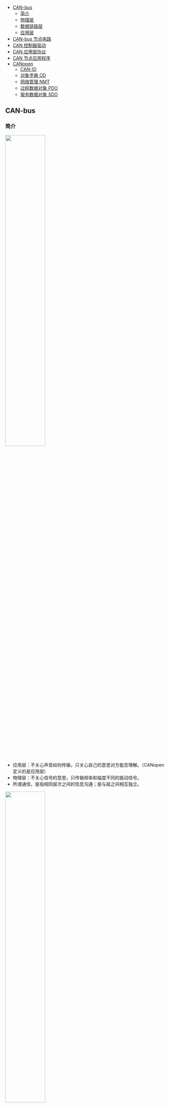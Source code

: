 <!-- @import "[TOC]" {cmd="toc" depthFrom=1 depthTo=6 orderedList=false} -->

<!-- code_chunk_output -->

- [CAN-bus](#can-bus)
  - [简介](#简介)
  - [物理层](#物理层)
  - [数据链路层](#数据链路层)
  - [应用层](#应用层)
- [CAN-bus 节点电路](#can-bus-节点电路)
- [CAN 控制器驱动](#can-控制器驱动)
- [CAN 应用层协议](#can-应用层协议)
- [CAN 节点应用程序](#can-节点应用程序)
- [CANopen](#canopen)
  - [CAN-ID](#can-id)
  - [对象字典 OD](#对象字典-od)
  - [网络管理 NMT](#网络管理-nmt)
  - [过程数据对象 PDO](#过程数据对象-pdo)
  - [服务数据对象 SDO](#服务数据对象-sdo)

<!-- /code_chunk_output -->

## CAN-bus

### 简介

<img src="img/1_1_1.png" width=50%>

* 应用层：不关心声音如何传输，只关心自己的意思对方能否理解。（CANopen 定义的是应用层）
* 物理层：不关心信号的意思，只传输频率和幅度不同的振动信号。
* 所谓通信，是指相同层次之间的信息沟通；层与层之间相互独立。

<img src="img/1_1_2.png" width=50%>

<img src="img/1_1_3.png" width=70%>

### 物理层

* 对于不同的 CAN-bus 标准（如 ISO11898 和 ISO11519），仅物理层不同。CAN-bus 标准对物理层的信号电平、信号同步与位填充、通信速率与距离以及终端电阻等进行了详细规定。
* 由收发器把逻辑信号转换为物理信号。

<img src="img/1_5_1.png" width=50%>

* CAN-bus 规定信号的跳变沿时刻进行同步，消除 __波特率__ 误差。

<img src="img/1_5_2.png" width=30%>

* __终端电阻__ 用于减少通信线路上的反射，避免引起电平变化而导致数据的传输错误。

### 数据链路层

* CAN-bus 通信帧共分为：数据帧、远程帧、错误帧、过载帧和帧间隔 5 种类型。
 
<img src="img/1_6_1.png" width=50%>

* __数据帧__ 用于发送节点向接收节点传送数据，是使用最多的帧类型，根据仲裁段 ID 码长度的不同，分为标准帧 CAN2.0A 和扩展帧 CAN2.0B。 
* 帧起始：单个显性位 0
* 仲裁段：RTR 远程帧发送标识位 0，SRR 替代远程帧请求位 0，IDE 扩展帧标识位。帧 ID 值越小，优先级越高。数据帧的 RTR 位为显性电平 0，远程帧的 RTR 位为隐性电平 1，所以帧结构和帧 ID 相同情况下，数据帧的优先级高于远程帧。标准帧的 IDE 位为显性电平 0，扩展帧的 IDE 位为隐性电平 1，对于前 11 位 ID 相同的标准帧和扩展帧，标准帧的优先级高于扩展帧。 
* 控制段：r0 r1 保留位，DLC 数据长度代码。
* 数据段：最多传输 8byte
* CRC 段：校验进行数据检错
* ACK 段：提示正确接收
* 帧结束：7 个连续隐性位

<img src="img/1_6_2.png" width=50%>

* __远程帧__ 用于接收节点向某个发送节点请求数据 

* 错误帧用于当某节点检测出错误时向其他节点通知错误的帧 

* 过载帧用于接收节点向发送节点通知自身接收能力的帧 

* 帧间隔用于将数据帧或远程帧与前面的帧分离开

<img src="img/1_6_3.png" width=50%>

### 应用层

* 定义 CAN 报文中的 11/29bit ID 和 8byte Data。

## CAN-bus 节点电路

<img src="img/2_1_1.png" width=50%>

## CAN 控制器驱动



## CAN 应用层协议

没讲啥

## CAN 节点应用程序

## CANopen

### CAN-ID

* 报文统一使用 11 位的 CAN-ID，以尽量减小传输时间。
* 在 CANopen 里也通常把 CAN-ID 称为 COB-ID（通信对象编号）。

<img src="img/open_table_4_1.png" width=60%>

<img src="img/open_table_4_2.png" width=60%>

### 对象字典 OD

* 每个 CANopen 设备都有一个 __独立__ 的对象字典。
* 每个对象采用一个 16 位的索引来寻址，范围 0000h to FFFFh；在某些索引下还有一个 8 位的子索引，范围 00h to FFh。

<img src="img/open_table_5_1.png" width=60%>

### 网络管理 NMT

* CANopen 网络有一个网络管理主站 NMT-Master。
* 每个 CANopen 从站上线后，为了提示主站它已经加入网络，或者避免与其他从站 Node-ID 冲突，这个从站必须发出 __节点上线报文（boot-up）__。节点上线报文的 CAN-ID 为 __700h+Node-ID__，数据为 1 个字节 0。
* 为了监控 CANopen 节点是否在线与目前的节点状态，CANopen 应用中通常都要求在线的从站定时发送 __状态报文（心跳报文）__。心跳报文的 CAN-ID 也为 __700h+Node-ID__，数据为 1 个字节，代表节点目前的状态，04h 为停止状态，05h 为操作状态，7Fh 为预操作状态。

<img src="img/open_6_1.png" width=60%>

<img src="img/open_6_5.png" width=60%>

### 过程数据对象 PDO

* PDO __单向传输__，无需接收节点回应 CAN 报文，从通讯术语上来说属于“生产消费”模型。
* PDO 分为 TPDO（发送 PDO）和 RPDO（接收 PDO），发送和接收是 __以 CANopen 节点自身为参考__。
* __异步传输__：主要是由设备子协议中规定的对象特定事件来触发（例如，定时传输，数据变化传输等）。
* __同步传输__：又分为周期传输（循环）和非周期传输（无循环）。周期传输是通过接收同步对象（SYNC）来实现，可以设置 1~240 个同步对象触发；非周期传输是由远程帧预触发或者由设备子协议中规定的对象特定事件预触发传送。
* RPDO 通信参数 __1400h to 15FFh__，映射参数 __1600h to 17FFh__，数据存放为 __2000h__ 之后厂商自定义区域；TPDO 通信参数 __1800h to 19FFh__，映射参数 __1A00h to 1BFFh__，数据存放为 __2000h__ 之后厂商自定义区域。

<img src="img/open_table_7_2.jpg" width=60%>

* 默认情况下，TPDO1 对应通信参数 1800h，映射参数 1A00h；TPDO2 对应通信参数 1801h，映射参数 1A01h；TPDO3 对应通信参数 1802h，映射参数 1A02h；TPDO4 对应通信参数 1803h，映射参数 1A03h。

<img src="img/open_table_7_3.png" width=60%>

### 服务数据对象 SDO

* SDO 需要指定的接收节点 __回应__ CAN 报文来确认已经接收，从通讯术语上来说属于“服务器客户端”模型。
* SDO 主要用于 CANopen __主站对从站的参数配置__。通常 CANopen 从站作为 SDO 服务器，CANopen 主节点作为客户端。客户端通过索引和子索引，能够访问服务器上的对象字典。
* 发起通讯的“问” SDO 的 CAN-ID 是 __600h+Node-ID__，而被问的节点应“答” SDO 的 CAN-ID 是 __580h+Node-ID__，这里的 Node-ID 均为被问（服务器）的节点地址，数据长度均为 8 字节。
* 最常用最常见的 SDO 协议是 __快速 SDO__，所谓快速，就是 1 次来回就搞定。前提是读取和写入的值不能大于 32 位。

<img src="img/open_8_3.png" width=40%>



